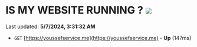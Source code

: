 # IS MY WEBSITE RUNNING ? [![](https://img.shields.io/static/v1?label=Sponsor&message=%E2%9D%A4&logo=GitHub&color=%23fe8e86)](https://github.com/sponsors/<username>)

Last updated: **5/7/2024, 3:31:32 AM**

- `GET` [https://youssefservice.me](https://youssefservice.me) - **Up** (147ms)
